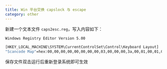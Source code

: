 ```yaml
---
title: Win 平台交换 capslock 与 escape
category: other
---
```


新建一个文本文件 `caps2esc.reg`，写入内容如下：
<!--more-->

``` bash
Windows Registry Editor Version 5.00

[HKEY_LOCAL_MACHINE\SYSTEM\CurrentControlSet\Control\Keyboard Layout]
"Scancode Map"=hex:00,00,00,00,00,00,00,00,03,00,00,00,3a,00,01,00,01,00,3a,00,00,00,00,00
```

保存文件双击运行后重新登录系统即可生效
